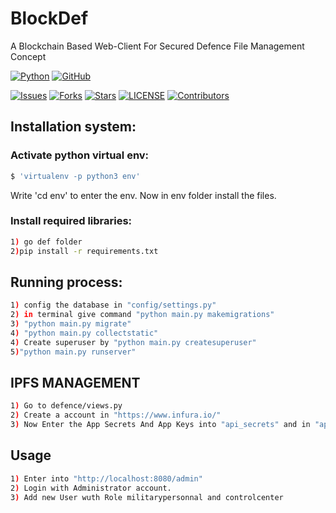 # BlockDef
A Blockchain Based Web-Client For Secured Defence File Management Concept

[![Python](http://forthebadge.com/images/badges/made-with-python.svg)](https://python.org)
[![GitHub](https://forthebadge.com/images/badges/built-by-developers.svg)](https://github.com/)

[![Issues](https://img.shields.io/github/issues/AsmSafone/SafoneAPI?style=for-the-badge&color=orange)](https://github.com/adnansami1992sami/BlockDef/issues)
[![Forks](https://img.shields.io/github/forks/AsmSafone/SafoneAPI?style=for-the-badge&color=orange)](https://github.com/adnansami1992sami/BlockDef/fork)
[![Stars](https://img.shields.io/github/stars/AsmSafone/SafoneAPI?style=for-the-badge&color=orange)](https://github.com/adnansami1992sami/BlockDef/)
[![LICENSE](https://img.shields.io/github/license/AsmSafone/SafoneAPI?color=orange&style=for-the-badge)](https://github.com/adnansami1992sami/BlockDef)
[![Contributors](https://img.shields.io/github/contributors/AsmSafone/SafoneAPI?style=for-the-badge&color=orange)](https://github.com/adnansami1992sami/BlockDef)

## Installation system:

### Activate python virtual env:
```sh
$ 'virtualenv -p python3 env'
```
Write 'cd env' to enter the env. Now in env folder install the files.

### Install required libraries:

```sh
1) go def folder
2)pip install -r requirements.txt 
```

## Running process:
```sh
1) config the database in "config/settings.py"
2) in terminal give command "python main.py makemigrations"
3) "python main.py migrate"
4) "python main.py collectstatic"
4) Create superuser by "python main.py createsuperuser"
5)"python main.py runserver"
```

## IPFS MANAGEMENT

```sh
1) Go to defence/views.py
2) Create a account in "https://www.infura.io/"
3) Now Enter the App Secrets And App Keys into "api_secrets" and in "api_keys" in views.py
```

## Usage
```sh
1) Enter into "http://localhost:8080/admin"
2) Login with Administrator account.
3) Add new User wuth Role militarypersonnal and controlcenter
```
